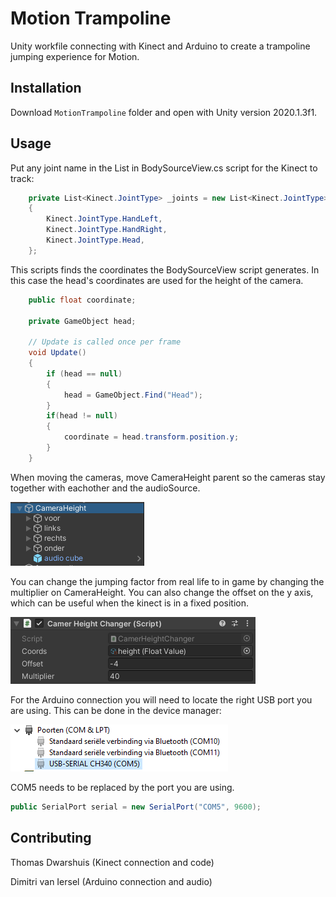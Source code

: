 # Motion Trampoline

Unity workfile connecting with Kinect and Arduino to create a trampoline jumping experience for Motion.

## Installation

Download ```MotionTrampoline``` folder and open with Unity version 2020.1.3f1.

## Usage

Put any joint name in the List in BodySourceView.cs script for the Kinect to track:

```C#
    private List<Kinect.JointType> _joints = new List<Kinect.JointType>
    {
        Kinect.JointType.HandLeft,
        Kinect.JointType.HandRight,
        Kinect.JointType.Head,
    };
```

This scripts finds the coordinates the BodySourceView script generates. In this case the head's coordinates are used for the height of the camera.
```C#
    public float coordinate;

    private GameObject head;

    // Update is called once per frame
    void Update()
    {
        if (head == null)
        {
            head = GameObject.Find("Head");
        }
        if(head != null)
        {
            coordinate = head.transform.position.y;
        }
    }
```


When moving the cameras, move CameraHeight parent so the cameras stay together with eachother and the audioSource.

![cameraToMove](ReadmeImages/camerasreadme.PNG)

You can change the jumping factor from real life to in game by changing the multiplier on CameraHeight. You can also change the offset on the y axis, which can be useful when the kinect is in a fixed position.

![cameraSettings](ReadmeImages/camerasettingsreadme.PNG)


For the Arduino connection you will need to locate the right USB port you are using. This can be done in the device manager:

![USBPort](ReadmeImages/portreadme.PNG)

COM5 needs to be replaced by the port you are using.
```C#
public SerialPort serial = new SerialPort("COM5", 9600);
```

## Contributing
Thomas Dwarshuis (Kinect connection and code)

Dimitri van Iersel (Arduino connection and audio)
